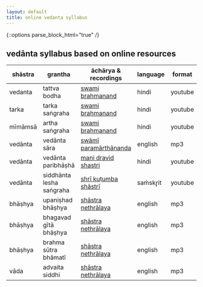 ```yaml
---
layout: default
title: online vedanta syllabus
---
```


{::options parse_block_html="true" /}

## vedānta syllabus based on online resources

| shāstra | grantha                  | āchārya & recordings             | language | format  |
| ------- | ------------------------ | -------------------------------- | -------- | ------- |
| vedanta | tattva bodha             | [swami brahmanand][tb]           | hindi    | youtube |
| tarka   | tarka saṅgraha           | [swami brahmanand][ts]           | hindi    | youtube |
| mīmāmsā | artha saṅgraha           | [swami brahmanand][as]           | hindi    | youtube |
| vedānta | vedānta sāra             | [swāmī paramārthānanda][vs]      | english  | mp3     |
| vedānta | vedānta paribhāṣhā       | [mani dravid shastri][vp]        | hindi    | youtube |
| vedānta | siddhānta lesha saṅgraha | [shrī kuṭumba shāstrī][sls]      | saṁskr̥it | youtube |
| bhāṣhya | upaniṣhad bhāṣhya        | [shāstra nethrālaya][up]         | english  | mp3     |
| bhāṣhya | bhagavad gītā bhāṣhya    | [shāstra nethrālaya][gi]         | english  | mp3     |
| bhāṣhya | brahma sūtra bhāmatī     | [shāstra nethrālaya][bs]         | english  | mp3     |
| vāda    | advaita siddhi           | [shāstra nethrālaya][asi]        | english  | mp3     |

[tb]: https://www.youtube.com/playlist?list=PLtDshib-NjgYjKw3JD_ZI4PKS3NbUXEmE
[ts]: https://www.youtube.com/playlist?list=PLtDshib-Njga2BasXjVva8mvDcO7Zwni8
[as]: http://shastranethralaya.org/discourse/poorva-mimasa-discourse
[vs]: https://archive.org/search.php?query=%28Parmarthananda%20OR%20Parmarthananada%20OR%20Parmarathananada%29%20AND%20%28VedantaSara%20OR%20%22Vedanta%20Sara%22%29
[vp]: https://www.youtube.com/playlist?list=PL_2KW3e9H3WVENNz8c01eX_w-tiIL-NW8
[sls]: https://www.youtube.com/watch?v=GmcEAE3ecf8&list=PLlNdduOe1pp3rOWShjN0ldFi0UmsBrhvH
[up]: http://shastranethralaya.org/discourse/upanishad
[gi]: http://shastranethralaya.org/discourse/bhagavadgita
[bs]: http://shastranethralaya.org/subject/brahmasutra
[asi]: http://shastranethralaya.org/subject/advaita-siddhi
